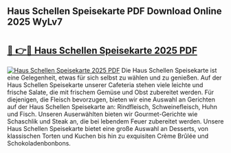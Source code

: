 ## Haus Schellen Speisekarte PDF Download Online 2025 WyLv7

# <h2><a href="http://gcdkcci.nevu.top/?p=Haus+Schellen+Speisekarte">🔗 👉🔴 Haus Schellen Speisekarte 2025 PDF</a></h2>

[![Haus Schellen Speisekarte 2025 PDF](https://i.imgur.com/dBaPXMq.png)](http://gcdkcci.nevu.top/?p=Haus+Schellen+Speisekarte)
Die Haus Schellen Speisekarte ist eine Gelegenheit, etwas für sich selbst zu wählen und zu genießen. Auf der Haus Schellen Speisekarte unserer Cafeteria stehen viele leichte und frische Salate, die mit frischem Gemüse und Obst zubereitet werden. Für diejenigen, die Fleisch bevorzugen, bieten wir eine Auswahl an Gerichten auf der Haus Schellen Speisekarte an: Rindfleisch, Schweinefleisch, Huhn und Fisch. Unseren Auserwählten bieten wir Gourmet-Gerichte wie Schaschlik und Steak an, die bei lebendem Feuer zubereitet werden. Unsere Haus Schellen Speisekarte bietet eine große Auswahl an Desserts, von klassischen Torten und Kuchen bis hin zu exquisiten Crème Brûlée und Schokoladenbonbons.
